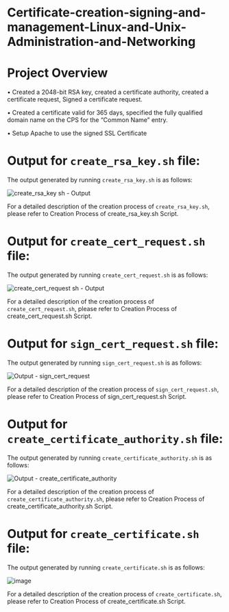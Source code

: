 # Certificate-creation-signing-and-management-Linux-and-Unix-Administration-and-Networking

# Project Overview
•	Created a 2048-bit RSA key, created a certificate authority, created a certificate request, Signed a certificate request.

•	Created a certificate valid for 365 days, specified the fully qualified domain name on the CPS for the “Common Name” entry.

•	Setup Apache to use the signed SSL Certificate

# Output for `create_rsa_key.sh` file:

The output generated by running `create_rsa_key.sh` is as follows:

![create_rsa_key sh - Output](https://github.com/Viralli/Certificate-creation-signing-and-management-Linux-and-Unix-Administration-and-Networking-/assets/92823324/1aef1c9a-5565-4352-a021-602734f6b9b6)

For a detailed description of the creation process of `create_rsa_key.sh`, please refer to Creation Process of create_rsa_key.sh Script.

# Output for `create_cert_request.sh` file:

The output generated by running `create_cert_request.sh` is as follows:

![create_cert_request sh - Output](https://github.com/NazariiTheBest/PractiseUdemy/assets/92823324/6944e122-63b9-4578-a618-067b06bb5ca4)

For a detailed description of the creation process of `create_cert_request.sh`, please refer to Creation Process of create_cert_request.sh Script.

# Output for `sign_cert_request.sh` file:

The output generated by running `sign_cert_request.sh` is as follows:

![Output - sign_cert_request](https://github.com/Viralli/Certificate-creation-signing-and-management-Linux-and-Unix-Administration-and-Networking-/assets/92823324/6d23e2b7-d4a1-4f02-af66-0922194256d5)

For a detailed description of the creation process of `sign_cert_request.sh`, please refer to Creation Process of sign_cert_request.sh Script.

# Output for `create_certificate_authority.sh` file:

The output generated by running `create_certificate_authority.sh` is as follows:

![Output - create_certificate_authority](https://github.com/Viralli/Certificate-creation-signing-and-management-Linux-and-Unix-Administration-and-Networking-/assets/92823324/75bdbd2b-8fa3-4a0a-87a3-b173a56bc0ef)

For a detailed description of the creation process of `create_certificate_authority.sh`, please refer to Creation Process of create_certificate_authority.sh Script.

# Output for `create_certificate.sh` file:

The output generated by running `create_certificate.sh` is as follows:

![image](https://github.com/Viralli/Certificate-creation-signing-and-management-Linux-and-Unix-Administration-and-Networking-/assets/92823324/46425cfa-8473-4daa-8b88-31ea0708aa44)

For a detailed description of the creation process of `create_certificate.sh`, please refer to Creation Process of create_certificate.sh Script.

